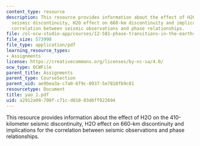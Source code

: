 ```yaml
---
content_type: resource
description: This resource provides information about the effect of H2O on the 410-kilometer
  seismic discontinuity, H2O effect on 660-km discontinuity and implications for the
  correlation between seismic observations and phase relationships.
file: /ol-ocw-studio-app/courses/12-581-phase-transitions-in-the-earths-interior-spring-2005/a2912a09700fc71cd01003d6ff922694_yao_1.pdf
file_size: 573998
file_type: application/pdf
learning_resource_types:
- Assignments
license: https://creativecommons.org/licenses/by-nc-sa/4.0/
ocw_type: OCWFile
parent_title: Assignments
parent_type: CourseSection
parent_uid: ae9bea3a-c7a0-6f9c-0937-5e7810fb9c81
resourcetype: Document
title: yao_1.pdf
uid: a2912a09-700f-c71c-d010-03d6ff922694
---
```

This resource provides information about the effect of H2O on the 410-kilometer seismic discontinuity, H2O effect on 660-km discontinuity and implications for the correlation between seismic observations and phase relationships.